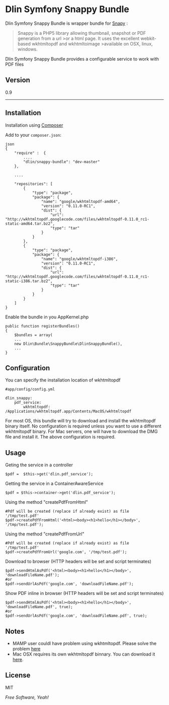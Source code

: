 Dlin Symfony Snappy Bundle
=========

Dlin Symfony Snappy Bundle is wrapper bundle for  [Snapy](https://github.com/KnpLabs/snappy) :

>Snappy is a PHP5 library allowing thumbnail, snapshot or PDF generation from a url >or a html page. It uses the excellent webkit-based wkhtmltopdf and wkhtmltoimage >available on OSX, linux, windows.


Dlin Symfony Snappy Bundle provides a configurable service to work with PDF files



Version
-

0.9


***
Installation
--------------


Installation using [Composer](http://getcomposer.org/)

Add to your `composer.json`:


    json
    {
        "require" :  {
            ....
            "dlin/snappy-bundle": "dev-master"
        },

        ....

        "repositories": [
            {
                "type": "package",
                "package": {
                    "name": "google/wkhtmltopdf-amd64",
                    "version": "0.11.0-RC1",
                    "dist": {
                        "url": "http://wkhtmltopdf.googlecode.com/files/wkhtmltopdf-0.11.0_rc1-static-amd64.tar.bz2",
                        "type": "tar"
                    }
                }
            },
            {
                "type": "package",
                "package": {
                    "name": "google/wkhtmltopdf-i386",
                    "version": "0.11.0-RC1",
                    "dist": {
                        "url": "http://wkhtmltopdf.googlecode.com/files/wkhtmltopdf-0.11.0_rc1-static-i386.tar.bz2",
                        "type": "tar"
                    }
                }
            }
        ]
    }


Enable the bundle in you AppKernel.php


    public function registerBundles()
    {
        $bundles = array(
        ...
        new Dlin\Bundle\SnappyBundle\DlinSnappyBundle(),
        ...
    }


Configuration
--------------

You can specify the installation location of wkhtmltopdf

    #app/config/config.yml

    dlin_snappy:
        pdf_service:
            wkhtmltopdf: /Applications/wkhtmltopdf.app/Contents/MacOS/wkhtmltopdf


For most OS, this bundle will try to download and install the wkhtmltopdf binary itself. No configuration is required unless you want to use a different wkhtmltopdf binary. For Mac servers, one will have to download the DMG file and install it. The above configuration is required.


Usage
--------------

Geting the service in a controller

    $pdf =  $this->get('dlin.pdf_service');

Getting the service in a ContainerAwareService

    $pdf = $this->container->get('dlin.pdf_service');

Using the method "createPdfFromHtml"

    #Pdf will be created (replace if already exist) as file '/tmp/test.pdf'
    $pdf->createPdfFromHtml('<html><body><h1>hello</h1></body>', '/tmp/test.pdf');


Using the method "createPdfFromUrl"

    #Pdf will be created (replace if already exist) as file '/tmp/test.pdf'
    $pdf->createPdfFromUrl('google.com', '/tmp/test.pdf');


Download to browser (HTTP headers will be set and script terminates)

    $pdf->sendHtmlAsPdf('<html><body><h1>hello</h1></body>', 'downloadFileName.pdf');
    #or
    $pdf->sendUrlAsPdf('google.com', 'downloadFileName.pdf');


Show PDF inline in browser (HTTP headers will be set and script terminates)

    $pdf->sendHtmlAsPdf('<html><body><h1>hello</h1></body>', 'downloadFileName.pdf', true);
    #or
    $pdf->sendUrlAsPdf('google.com', 'downloadFileName.pdf', true);


Notes
--------------
* MAMP user couldl have problem using wkhtmltopdf. Please solve the problem [here](http://oneqonea.blogspot.in/2012/04/why-does-wkhtmltopdf-work-via-terminal.html)
* Mac OSX requires its own wkhtmltopdf binnary. You can download it [here](https://code.google.com/p/wkhtmltopdf/downloads/list).





License
-

MIT

*Free Software, Yeah!*


